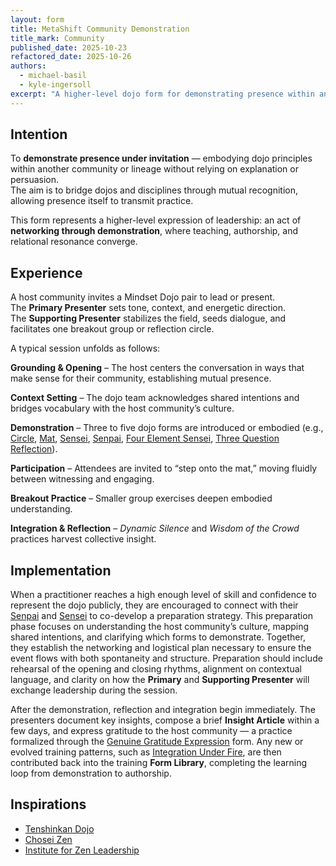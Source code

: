 ```yaml
---
layout: form
title: MetaShift Community Demonstration
title_mark: Community
published_date: 2025-10-23
refactored_date: 2025-10-26
authors:
  - michael-basil
  - kyle-ingersoll
excerpt: "A higher-level dojo form for demonstrating presence within another community — embodying Mindset Dojo principles through participation and shared practice."
---
```


## Intention

To **demonstrate presence under invitation** — embodying dojo principles within another community or lineage without relying on explanation or persuasion.  
The aim is to bridge dojos and disciplines through mutual recognition, allowing presence itself to transmit practice.

This form represents a higher-level expression of leadership: an act of **networking through demonstration**, where teaching, authorship, and relational resonance converge.

## Experience

A host community invites a Mindset Dojo pair to lead or present.  
The **Primary Presenter** sets tone, context, and energetic direction.  
The **Supporting Presenter** stabilizes the field, seeds dialogue, and facilitates one breakout group or reflection circle.

A typical session unfolds as follows:

**Grounding & Opening** – The host centers the conversation in ways that make sense for their community, establishing mutual presence.  

**Context Setting** – The dojo team acknowledges shared intentions and bridges vocabulary with the host community’s culture.  

**Demonstration** – Three to five dojo forms are introduced or embodied (e.g., [Circle](../circle/), [Mat](../mat/), [Sensei](../sensei/), [Senpai](../senpai/), [Four Element Sensei](../four-element-sensei/), [Three Question Reflection](../three-question-reflection/)).  

**Participation** – Attendees are invited to “step onto the mat,” moving fluidly between witnessing and engaging.  

**Breakout Practice** – Smaller group exercises deepen embodied understanding.  

**Integration & Reflection** – *Dynamic Silence* and *Wisdom of the Crowd* practices harvest collective insight.

## Implementation

When a practitioner reaches a high enough level of skill and confidence to represent the dojo publicly, they are encouraged to connect with their [Senpai](../senpai/) and [Sensei](../sensei/) to co-develop a preparation strategy. This preparation phase focuses on understanding the host community’s culture, mapping shared intentions, and clarifying which forms to demonstrate. Together, they establish the networking and logistical plan necessary to ensure the event flows with both spontaneity and structure. Preparation should include rehearsal of the opening and closing rhythms, alignment on contextual language, and clarity on how the **Primary** and **Supporting Presenter** will exchange leadership during the session.

After the demonstration, reflection and integration begin immediately. The presenters document key insights, compose a brief **Insight Article** within a few days, and express gratitude to the host community — a practice formalized through the [Genuine Gratitude Expression](../genuine-gratitude-expression/) form. Any new or evolved training patterns, such as [Integration Under Fire](../integration-under-fire/), are then contributed back into the training **Form Library**, completing the learning loop from demonstration to authorship.

## Inspirations

- [Tenshinkan Dojo](https://japaneseculturecenter.com/classes/aikido)  
- [Chosei Zen](https://www.choseizen.org/)  
- [Institute for Zen Leadership](https://zenleader.global)
